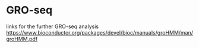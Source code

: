 # GRO-seq

links for the further GRO-seq analysis
https://www.bioconductor.org/packages/devel/bioc/manuals/groHMM/man/groHMM.pdf
